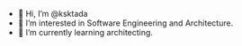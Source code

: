 - 👋 Hi, I’m @ksktada
- 👀 I’m interested in Software Engineering and Architecture.
- 🌱 I’m currently learning architecting.

<!---
ksktada/ksktada is a ✨ special ✨ repository because its `README.md` (this file) appears on your GitHub profile.
You can click the Preview link to take a look at your changes.
--->
